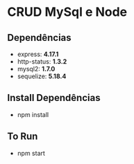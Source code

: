 # CRUD MySql e Node

## Dependências 

- express: __4.17.1__
- http-status: __1.3.2__
- mysql2: __1.7.0__
- sequelize: __5.18.4__

## Install Dependências
- npm install

## To Run 
- npm start
